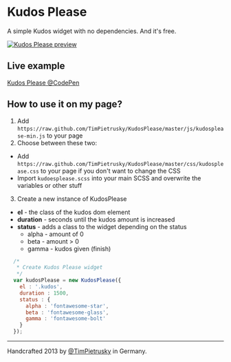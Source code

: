 # Kudos Please

A simple Kudos widget with no dependencies. And it's free. 

[![Kudos Please preview](https://raw.github.com/TimPietrusky/KudosPlease/master/img/kudosplease_1337.png)](http://codepen.io/TimPietrusky/pen/acBCf)

## Live example

[Kudos Please @CodePen](http://codepen.io/TimPietrusky/pen/acBCf)

## How to use it on my page?

1. Add ```https://raw.github.com/TimPietrusky/KudosPlease/master/js/kudosplease-min.js``` to your page
2. Choose between these two:
  * Add ```https://raw.github.com/TimPietrusky/KudosPlease/master/css/kudosplease.css``` to your page if you don't want to change the CSS
  * Import ```kudoesplease.scss``` into your main SCSS and overwrite the variables or other stuff
3. Create a new instance of KudosPlease  
  * **el** - the class of the kudos dom element
  * **duration** - seconds until the kudos amount is increased
  * **status** - adds a class to the widget depending on the status
    * alpha - amount of 0
    * beta - amount > 0
    * gamma - kudos given (finish)

```javascript
  /*
   * Create Kudos Please widget
   */
  var kudosPlease = new KudosPlease({ 
    el : '.kudos',
    duration : 1500,
    status : {
      alpha : 'fontawesome-star',
      beta : 'fontawesome-glass',
      gamma : 'fontawesome-bolt'
    }
  });
```



---

Handcrafted 2013 by [@TimPietrusky](http://twitter.com/TimPietrusky) in Germany.